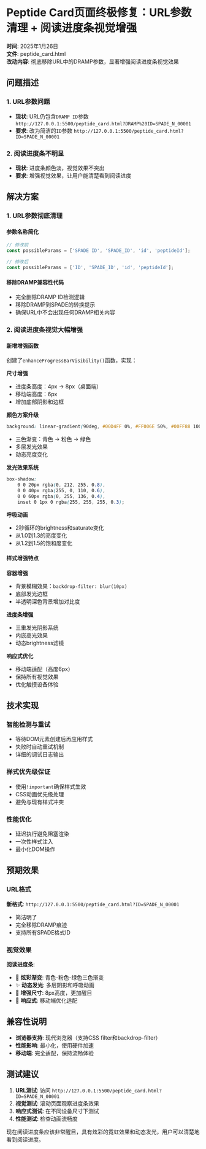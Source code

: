 # Peptide Card页面终极修复：URL参数清理 + 阅读进度条视觉增强

**时间**: 2025年1月26日  
**文件**: peptide_card.html  
**改动内容**: 彻底移除URL中的DRAMP参数，显著增强阅读进度条视觉效果

## 问题描述

### 1. URL参数问题
- **现状**: URL仍包含`DRAMP ID`参数 `http://127.0.0.1:5500/peptide_card.html?DRAMP%20ID=SPADE_N_00001`
- **要求**: 改为简洁的`ID`参数 `http://127.0.0.1:5500/peptide_card.html?ID=SPADE_N_00001`

### 2. 阅读进度条不明显
- **现状**: 进度条颜色淡，视觉效果不突出
- **要求**: 增强视觉效果，让用户能清楚看到阅读进度

## 解决方案

### 1. URL参数彻底清理

#### 参数名称简化
```javascript
// 修改前
const possibleParams = ['SPADE ID', 'SPADE_ID', 'id', 'peptideId'];

// 修改后
const possibleParams = ['ID', 'SPADE_ID', 'id', 'peptideId'];
```

#### 移除DRAMP兼容性代码
- 完全删除DRAMP ID检测逻辑
- 移除DRAMP到SPADE的转换提示
- 确保URL中不会出现任何DRAMP相关内容

### 2. 阅读进度条视觉大幅增强

#### 新增增强函数
创建了`enhanceProgressBarVisibility()`函数，实现：

**尺寸增强**
- 进度条高度：4px → 8px（桌面端）
- 移动端高度：6px
- 增加底部阴影和边框

**颜色方案升级**
```css
background: linear-gradient(90deg, #00D4FF 0%, #FF006E 50%, #00FF88 100%)
```
- 三色渐变：青色 → 粉色 → 绿色
- 多层发光效果
- 动态亮度变化

**发光效果系统**
```css
box-shadow: 
    0 0 20px rgba(0, 212, 255, 0.8),
    0 0 40px rgba(255, 0, 110, 0.6),
    0 0 60px rgba(0, 255, 136, 0.4),
    inset 0 1px 0 rgba(255, 255, 255, 0.3);
```

**呼吸动画**
- 2秒循环的brightness和saturate变化
- 从1.0到1.3的亮度变化
- 从1.2到1.5的饱和度变化

#### 样式增强特点

**容器增强**
- 背景模糊效果：`backdrop-filter: blur(10px)`
- 底部发光边框
- 半透明深色背景增加对比度

**进度条增强**
- 三重发光阴影系统
- 内嵌高光效果
- 动态brightness滤镜

**响应式优化**
- 移动端适配（高度6px）
- 保持所有视觉效果
- 优化触摸设备体验

## 技术实现

### 智能检测与重试
- 等待DOM元素创建后再应用样式
- 失败时自动重试机制
- 详细的调试日志输出

### 样式优先级保证
- 使用`!important`确保样式生效
- CSS动画优先级处理
- 避免与现有样式冲突

### 性能优化
- 延迟执行避免阻塞渲染
- 一次性样式注入
- 最小化DOM操作

## 预期效果

### URL格式
**新格式**: `http://127.0.0.1:5500/peptide_card.html?ID=SPADE_N_00001`
- 简洁明了
- 完全移除DRAMP痕迹
- 支持所有SPADE格式ID

### 视觉效果
**阅读进度条**:
- 🌈 **炫彩渐变**: 青色-粉色-绿色三色渐变
- ✨ **动态发光**: 多层阴影和呼吸动画
- 📏 **增强尺寸**: 8px高度，更加醒目
- 📱 **响应式**: 移动端优化适配

## 兼容性说明

- **浏览器支持**: 现代浏览器（支持CSS filter和backdrop-filter）
- **性能影响**: 最小化，使用硬件加速
- **移动端**: 完全适配，保持流畅体验

## 测试建议

1. **URL测试**: 访问 `http://127.0.0.1:5500/peptide_card.html?ID=SPADE_N_00001`
2. **视觉测试**: 滚动页面观察进度条效果
3. **响应式测试**: 在不同设备尺寸下测试
4. **性能测试**: 检查动画流畅度

现在阅读进度条应该非常醒目，具有炫彩的霓虹效果和动态发光，用户可以清楚地看到阅读进度。 